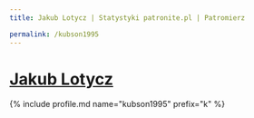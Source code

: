 ```yaml
---
title: Jakub Lotycz | Statystyki patronite.pl | Patromierz

permalink: /kubson1995
---
```


# [Jakub Lotycz](https://patronite.pl/kubson1995)

{% include profile.md name="kubson1995" prefix="k" %}

